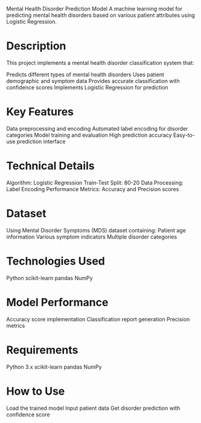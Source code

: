 Mental Health Disorder Prediction Model
A machine learning model for predicting mental health disorders based on various patient attributes using Logistic Regression.

# Description
This project implements a mental health disorder classification system that:

Predicts different types of mental health disorders
Uses patient demographic and symptom data
Provides accurate classification with confidence scores
Implements Logistic Regression for prediction

# Key Features
Data preprocessing and encoding
Automated label encoding for disorder categories
Model training and evaluation
High prediction accuracy
Easy-to-use prediction interface

# Technical Details
Algorithm: Logistic Regression
Train-Test Split: 80-20
Data Processing: Label Encoding
Performance Metrics: Accuracy and Precision scores

# Dataset
Using Mental Disorder Symptoms (MDS) dataset containing:
Patient age information
Various symptom indicators
Multiple disorder categories

# Technologies Used
Python
scikit-learn
pandas
NumPy

# Model Performance
Accuracy score implementation
Classification report generation
Precision metrics

# Requirements
Python 3.x
scikit-learn
pandas
NumPy

# How to Use
Load the trained model
Input patient data
Get disorder prediction with confidence score
